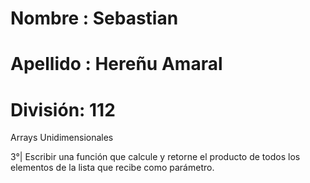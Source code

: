 # Nombre : Sebastian

# Apellido : Hereñu Amaral

# División: 112

Arrays Unidimensionales

3°| Escribir una función que calcule y retorne el producto de todos los elementos de la lista que recibe como parámetro.
